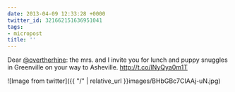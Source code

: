 ```yaml
---
date: 2013-04-09 12:33:28 +0000
twitter_id: 321662151636951041
tags:
- micropost
title: ''
---
```


Dear [@overtherhine](https://twitter.com/overtherhine): the mrs. and I invite you for lunch and puppy snuggles in Greenville on your way to Asheville. http://t.co/lNyQya0m1T

![Image from twitter]({{ "/" | relative_url  }}images/BHbGBc7CIAAj-uN.jpg)
